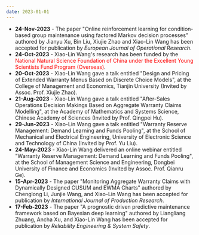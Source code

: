 ```yaml
---
date: 2023-01-01
---
```

<ul>
  <li><b>24-Nov-2023</b> - The paper "Online reinforcement learning for condition-based group maintenance using factored Markov decision processes" authored by Jianyu Xu, Bin Liu, Xiujie Zhao and Xiao-Lin Wang has been accepted for publication by <i>European Journal of Operational Research</i>.</li>
  <li><b>24-Oct-2023</b> - Xiao-Lin Wang's research has been funded by the <font color="#FF0000">National Natural Science Foundation of China under the Excellent Young Scientists Fund Program (Overseas)</font>.</li>
  <li><b>20-Oct-2023</b> - Xiao-Lin Wang gave a talk entitled "Design and Pricing of Extended Warranty Menus Based on Discrete Choice Models", at the College of Management and Economics, Tianjin University (Invited by Assoc. Prof. Xiujie Zhao).</li>
  <li><b>21-Aug-2023</b> - Xiao-Lin Wang gave a talk entitled "After-Sales Operations Decision Makings Based on Aggregate Warranty Claims Modelling", at the Academy of Mathematics and Systems Science, Chinese Academy of Sciences (Invited by Prof. Qingpei Hu).</li>
  <li><b>29-Jun-2023</b> - Xiao-Lin Wang gave a talk entitled "Warranty Reserve Management: Demand Learning and Funds Pooling", at the School of Mechanical and Electrical Engineering, University of Electronic Science and Technology of China (Invited by Prof. Yu Liu).</li>
  <li><b>24-May-2023</b> - Xiao-Lin Wang delivered an online webinar entitled "Warranty Reserve Management: Demand Learning and Funds Pooling", at the School of Management Science and Engineering, Dongbei University of Finance and Economics (Invited by Assoc. Prof. Qianru Ge).</li>
  <li><b>15-Apr-2023</b> - The paper "Monitoring Aggregate Warranty Claims with Dynamically Designed CUSUM and EWMA Charts" authored by Chenglong Li, Junjie Wang, and Xiao-Lin Wang has been accepted for publication by <i>International Journal of Production Research</i>.</li>
  <li><b>17-Feb-2023</b> - The paper "A prognostic driven predictive maintenance framework based on Bayesian deep learning" authored by Liangliang Zhuang, Ancha Xu, and Xiao-Lin Wang has been accepted for publication by <i>Reliability Engineering & System Safety</i>.</li>
<ul>
